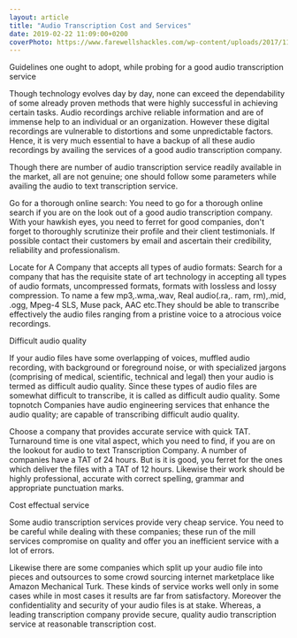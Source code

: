 ```yaml
---
layout: article
title: "Audio Transcription Cost and Services"
date: 2019-02-22 11:09:00+0200
coverPhoto: https://www.farewellshackles.com/wp-content/uploads/2017/11/keyboard-and-headphones.jpg
---
```


Guidelines one ought to adopt, while probing for a good audio transcription service

Though technology evolves day by day, none can exceed the dependability of some already proven methods that were highly successful in achieving certain tasks. Audio recordings archive reliable information and are of immense help to an individual or an organization. However these digital recordings are vulnerable to distortions and some unpredictable factors. Hence, it is very much essential to have a backup of all these audio recordings by availing the services of a good audio transcription company.

Though there are number of audio transcription service readily available in the market, all are not genuine; one should follow some parameters while availing the audio to text transcription service.

Go for a thorough online search: You need to go for a thorough online search if you are on the look out of a good audio transcription company. With your hawkish eyes, you need to ferret for good companies, don't forget to thoroughly scrutinize their profile and their client testimonials. If possible contact their customers by email and ascertain their credibility, reliability and professionalism.

Locate for A Company that accepts all types of audio formats: Search for a company that has the requisite state of art technology in accepting all types of audio formats, uncompressed formats, formats with lossless and lossy compression. To name a few mp3,.wma,.wav, Real audio(.ra,. ram, rm),.mid, .ogg, Mpeg-4 SLS, Muse pack, AAC etc.They should be able to transcribe effectively the audio files ranging from a pristine voice to a atrocious voice recordings.

Difficult audio quality

If your audio files have some overlapping of voices, muffled audio recording, with background or foreground noise, or with specialized jargons (comprising of medical, scientific, technical and legal) then your audio is termed as difficult audio quality. Since these types of audio files are somewhat difficult to transcribe, it is called as difficult audio quality. Some topnotch Companies have audio engineering services that enhance the audio quality; are capable of transcribing difficult audio quality.

Choose a company that provides accurate service with quick TAT.
Turnaround time is one vital aspect, which you need to find, if you are on the lookout for audio to text Transcription Company. A number of companies have a TAT of 24 hours. But is it is good, you ferret for the ones which deliver the files with a TAT of 12 hours. Likewise their work should be highly professional, accurate with correct spelling, grammar and appropriate punctuation marks.

Cost effectual service

Some audio transcription services provide very cheap service. You need to be careful while dealing with these companies; these run of the mill services compromise on quality and offer you an inefficient service with a lot of errors.

Likewise there are some companies which split up your audio file into pieces and outsources to some crowd sourcing internet marketplace like Amazon Mechanical Turk. These kinds of service works well only in some cases while in most cases it results are far from satisfactory. Moreover the confidentiality and security of your audio files is at stake. Whereas, a leading transcription company provide secure, quality audio transcription service at reasonable transcription cost.

